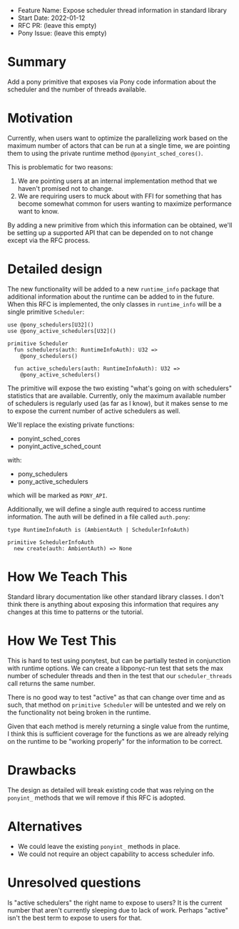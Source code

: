 - Feature Name: Expose scheduler thread information in standard library
- Start Date: 2022-01-12
- RFC PR: (leave this empty)
- Pony Issue: (leave this empty)

# Summary

Add a pony primitive that exposes via Pony code information about the scheduler
and the number of threads available.

# Motivation

Currently, when users want to optimize the parallelizing work based on the maximum number of actors that can be run at a single time, we are pointing them to using the private runtime method `@ponyint_sched_cores()`.

This is problematic for two reasons:

1. We are pointing users at an internal implementation method that we haven't promised not to change.
2. We are requiring users to muck about with FFI for something that has become somewhat common for users wanting to maximize performance want to know.

By adding a new primitive from which this information can be obtained, we'll be
setting up a supported API that can be depended on to not change except via the RFC process.

# Detailed design

The new functionality will be added to a new `runtime_info` package that additional information about the runtime can be added to in the future. When this RFC is implemented, the only classes in `runtime_info` will be a single primitive `Scheduler`:

```pony
use @pony_schedulers[U32]()
use @pony_active_schedulers[U32]()

primitive Scheduler
  fun schedulers(auth: RuntimeInfoAuth): U32 =>
    @pony_schedulers()

  fun active_schedulers(auth: RuntimeInfoAuth): U32 =>
    @pony_active_schedulers()
```

The primitive will expose the two existing "what's going on with schedulers" statistics that are available. Currently, only the maximum available number of schedulers is regularly used (as far as I know), but it makes sense to me to expose the current number of active schedulers as well.

We'll replace the existing private functions:

- ponyint_sched_cores
- ponyint_active_sched_count

with:

- pony_schedulers
- pony_active_schedulers

which will be marked as `PONY_API`.

Additionally, we will define a single auth required to access runtime information. The auth will be defined in a file called `auth.pony`:

```pony
type RuntimeInfoAuth is (AmbientAuth | SchedulerInfoAuth)

primitive SchedulerInfoAuth
  new create(auth: AmbientAuth) => None
```

# How We Teach This

Standard library documentation like other standard library classes. I don't think there is anything about exposing this information that requires any changes at this time to patterns or the tutorial.

# How We Test This

This is hard to test using ponytest, but can be partially tested in conjunction with runtime options. We can create a libponyc-run test that sets the max number of scheduler threads and then in the test that our `scheduler_threads` call returns the same number.

There is no good way to test "active" as that can change over time and as such, that method on `primitive Scheduler` will be untested and we rely on the functionality not being broken in the runtime.

Given that each method is merely returning a single value from the runtime, I think this is sufficient coverage for the functions as we are already relying on
the runtime to be "working properly" for the information to be correct.

# Drawbacks

The design as detailed will break existing code that was relying on the `ponyint_` methods that we will remove if this RFC is adopted.

# Alternatives

- We could leave the existing `ponyint_` methods in place.
- We could not require an object capability to access scheduler info.

# Unresolved questions

Is "active schedulers" the right name to expose to users? It is the current number that aren't currently sleeping due to lack of work. Perhaps "active" isn't the best term to expose to users for that.

